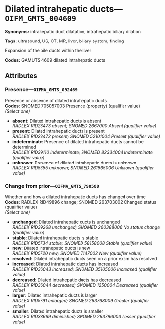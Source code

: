 # Dilated intrahepatic ducts—`OIFM_GMTS_004609`

**Synonyms:** intrahepatic duct dilatation, intrahepatic biliary dilation

**Tags:** ultrasound, US, CT, MR, liver, biliary system, finding

Expansion of the bile ducts within the liver

**Codes:** GAMUTS 4609 dilated intrahepatic ducts

## Attributes

### Presence—`OIFMA_GMTS_092469`

Presence or absence of dilated intrahepatic ducts  
**Codes**: SNOMED 705057003 Presence (property) (qualifier value)  
*(Select one)*

- **absent**: Dilated intrahepatic ducts is absent  
_RADLEX RID28473 absent; SNOMED 2667000 Absent (qualifier value)_
- **present**: Dilated intrahepatic ducts is present  
_RADLEX RID28472 present; SNOMED 52101004 Present (qualifier value)_
- **indeterminate**: Presence of dilated intrahepatic ducts cannot be determined  
_RADLEX RID39110 indeterminate; SNOMED 82334004 Indeterminate (qualifier value)_
- **unknown**: Presence of dilated intrahepatic ducts is unknown  
_RADLEX RID5655 unknown; SNOMED 261665006 Unknown (qualifier value)_

### Change from prior—`OIFMA_GMTS_790580`

Whether and how a dilated intrahepatic ducts has changed over time  
**Codes**: RADLEX RID49896 change; SNOMED 263703002 Changed status (qualifier value)  
*(Select one)*

- **unchanged**: Dilated intrahepatic ducts is unchanged  
_RADLEX RID39268 unchanged; SNOMED 260388006 No status change (qualifier value)_
- **stable**: Dilated intrahepatic ducts is stable  
_RADLEX RID5734 stable; SNOMED 58158008 Stable (qualifier value)_
- **new**: Dilated intrahepatic ducts is new  
_RADLEX RID5720 new; SNOMED 7147002 New (qualifier value)_
- **resolved**: Dilated intrahepatic ducts seen on a prior exam has resolved  
- **increased**: Dilated intrahepatic ducts has increased  
_RADLEX RID36043 increased; SNOMED 35105006 Increased (qualifier value)_
- **decreased**: Dilated intrahepatic ducts has decreased  
_RADLEX RID36044 decreased; SNOMED 1250004 Decreased (qualifier value)_
- **larger**: Dilated intrahepatic ducts is larger  
_RADLEX RID5791 enlarged; SNOMED 263768009 Greater (qualifier value)_
- **smaller**: Dilated intrahepatic ducts is smaller  
_RADLEX RID38669 diminished; SNOMED 263796003 Lesser (qualifier value)_